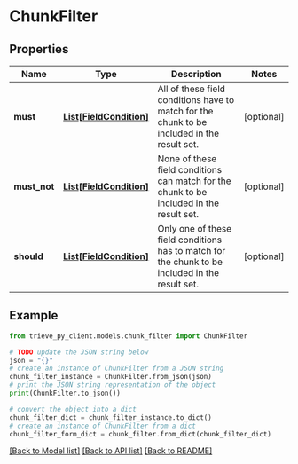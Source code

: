 # ChunkFilter


## Properties

Name | Type | Description | Notes
------------ | ------------- | ------------- | -------------
**must** | [**List[FieldCondition]**](FieldCondition.md) | All of these field conditions have to match for the chunk to be included in the result set. | [optional] 
**must_not** | [**List[FieldCondition]**](FieldCondition.md) | None of these field conditions can match for the chunk to be included in the result set. | [optional] 
**should** | [**List[FieldCondition]**](FieldCondition.md) | Only one of these field conditions has to match for the chunk to be included in the result set. | [optional] 

## Example

```python
from trieve_py_client.models.chunk_filter import ChunkFilter

# TODO update the JSON string below
json = "{}"
# create an instance of ChunkFilter from a JSON string
chunk_filter_instance = ChunkFilter.from_json(json)
# print the JSON string representation of the object
print(ChunkFilter.to_json())

# convert the object into a dict
chunk_filter_dict = chunk_filter_instance.to_dict()
# create an instance of ChunkFilter from a dict
chunk_filter_form_dict = chunk_filter.from_dict(chunk_filter_dict)
```
[[Back to Model list]](../README.md#documentation-for-models) [[Back to API list]](../README.md#documentation-for-api-endpoints) [[Back to README]](../README.md)


